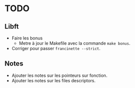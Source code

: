 # TODO

## Libft

- Faire les bonus
  - Metre à jour le Makefile avec la commande `make bonus`.
- Corriger pour passer `francinette --strict`.

## Notes

- Ajouter les notes sur les pointeurs sur fonction.
- Ajouter les notes sur les files descriptors.
